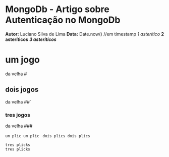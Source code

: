 # MongoDb - Artigo sobre Autenticação no MongoDb
**Autor:** Luciano Silva de Lima
**Data:** Date.now() //em timestamp
*1 asterítico*
**2 asteríticos**
*****3 asteríticos*****

# um jogo 
da velha #
## dois jogos 
da velha ##`
### tres jogos 
da velha ###


`um plic
um plic
`
``
dois plics
dois plics
``
```
tres plicks
tres plicks
```
